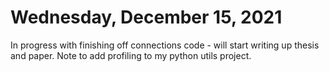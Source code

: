 # Wednesday, December 15, 2021

In progress with finishing off connections code - will start writing up thesis and paper.
Note to add profiling to my python utils project.